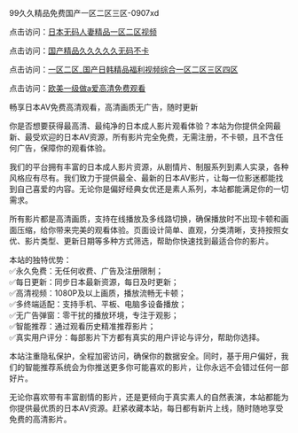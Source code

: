 99久久精品免费国产一区二区三区-0907xd


点击访问：<a href="https://heiliaowt0d7p.pages.dev/">日本无码人妻精品一区二区视频</a>

点击访问：<a href="https://heiliaoxwd5i8.pages.dev/">国产精品久久久久久无码不卡</a>

点击访问：<a href="https://heiliaowzu4ur.pages.dev/">一区二区_国产日韩精品福利视频综合一区二区三区四区</a>

点击访问：<a href="https://heiliao2dmwwy.pages.dev/">欧美一级做a爱高清免费观看</a>

畅享日本AV免费高清观看，高清画质无广告，随时更新

你是否想要获得最高清、最纯净的日本成人影片观看体验？本站为你提供全网最新、最受欢迎的日本AV资源，所有影片完全免费，无需注册，不卡顿，且不含任何广告，保障你的观看体验。

我们的平台拥有丰富的日本成人影片资源，从剧情片、制服系列到素人实录，各种风格应有尽有。我们致力于提供最全、最新的日本AV影片，让每一位影迷都能找到自己喜爱的内容。无论你是偏好经典女优还是素人系列，本站都能满足你的一切需求。

所有影片都是高清画质，支持在线播放及多线路切换，确保播放时不出现卡顿和画面压缩，给你带来完美的观看体验。页面设计简单、直观，分类清晰，支持按照女优、影片类型、更新日期等多种方式筛选，帮助你快速找到最适合你的影片。

本站的独特优势：  
✅永久免费：无任何收费、广告及注册限制；  
✅每日更新：同步日本最新资源，每日及时更新；  
✅高清视频：1080P及以上画质，播放流畅无卡顿；  
✅多终端适配：支持手机、平板、电脑多设备播放；  
✅无广告弹窗：零干扰的播放环境，专注于观影；  
✅智能推荐：通过观看历史精准推荐影片；  
✅真实用户评分：每部影片下方都有真实的用户评论与评分，帮助你选择。

本站注重隐私保护，全程加密访问，确保你的数据安全。同时，基于用户偏好，我们的智能推荐系统会为你推送更多你可能喜欢的影片，让你永远不会错过任何一部好片。

无论你喜欢带有丰富剧情的影片，还是更倾向于真实素人的自然表演，本站都能为你提供最优质的日本AV资源。赶紧收藏本站，每日都有新片上线，随时随地享受免费的高清影片。

<span style="display:none;">[Canonical link]( https://github.com/xda854/96310 ）</span>
